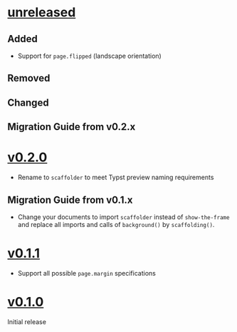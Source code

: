 # [unreleased](https://github.com/wisp3rwind/typst-scaffolder/releases/tag/<tag>)

## Added
- Support for `page.flipped` (landscape orientation)

## Removed

## Changed

## Migration Guide from v0.2.x


# [v0.2.0](https://github.com/wisp3rwind/typst-scaffolder/releases/tag/v0.2.0)
- Rename to `scaffolder` to meet Typst preview naming requirements

## Migration Guide from v0.1.x
- Change your documents to import `scaffolder` instead of `show-the-frame` and
  replace all imports and calls of `background()` by `scaffolding()`.


# [v0.1.1](https://github.com/wisp3rwind/typst-scaffolder/releases/tag/v0.1.1)
- Support all possible `page.margin` specifications


# [v0.1.0](https://github.com/wisp3rwind/typst-scaffolder/releases/tag/v0.1.0)
Initial release
